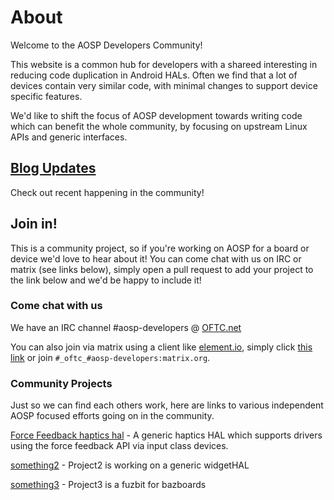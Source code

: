 # About

Welcome to the AOSP Developers Community!

This website is a common hub for developers with a shareed interesting in
reducing code duplication in Android HALs. Often we find that a lot of devices
contain very similar code, with minimal changes to support device specific
features.

We'd like to shift the focus of AOSP development towards writing code which can
benefit the whole community, by focusing on upstream Linux APIs and generic
interfaces.

## [Blog Updates](https://aosp-developers-community.github.io/overview/blog.html)

Check out recent happening in the community!

## Join in!

This is a community project, so if you're working on AOSP for a board or device
we'd love to hear about it! You can come chat with us on IRC or matrix (see
links below), simply open a pull request to add your project to the link below
and we'd be happy to include it!

### Come chat with us

We have an IRC channel #aosp-developers @
[OFTC.net](https://webchat.oftc.net/?channels=%23aosp-developers)

You can also join via matrix using a client like
[element.io](https://app.element.io/), simply click [this
link](https://matrix.to/#/#_oftc_#aosp-developers:matrix.org) or join
`#_oftc_#aosp-developers:matrix.org`.

### Community Projects

Just so we can find each others work, here are links to various independent AOSP
focused efforts going on in the community.

[Force Feedback haptics hal](https://github.com/aospm/external_vibrator-ff) - A generic haptics HAL which supports drivers using the force feedback API via input class devices.

[something2](http://nowhere) - Project2 is working on a generic widgetHAL

[something3](http://nowhere) - Project3 is a fuzbit for bazboards
